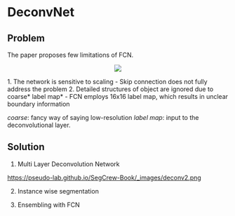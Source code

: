 # DeconvNet

## Problem

The paper proposes few limitations of FCN.

<p align="center">
<img src="https://pseudo-lab.github.io/SegCrew-Book/_images/deconv1.png">
</p>
1. The network is sensitive to scaling
  - Skip connection does not fully address the problem
2. Detailed structures of object are ignored due to coarse* label map*
  - FCN employs 16x16 label map, which results in unclear boundary information

*coarse*: fancy way of saying low-resolution
*label map*: input to the deconvolutional layer.

## Solution

1. Multi Layer Deconvolution Network


https://pseudo-lab.github.io/SegCrew-Book/_images/deconv2.png


2. Instance wise segmentation

3. Ensembling with FCN
